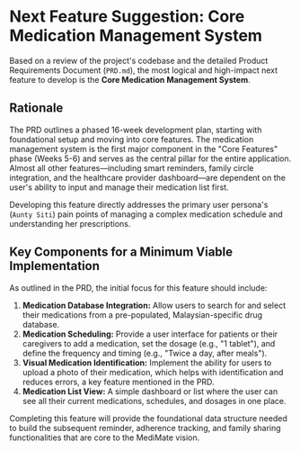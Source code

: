 # Next Feature Suggestion: Core Medication Management System

Based on a review of the project's codebase and the detailed Product Requirements Document (`PRD.md`), the most logical and high-impact next feature to develop is the **Core Medication Management System**.

## Rationale

The PRD outlines a phased 16-week development plan, starting with foundational setup and moving into core features. The medication management system is the first major component in the "Core Features" phase (Weeks 5-6) and serves as the central pillar for the entire application. Almost all other features—including smart reminders, family circle integration, and the healthcare provider dashboard—are dependent on the user's ability to input and manage their medication list first.

Developing this feature directly addresses the primary user persona's (`Aunty Siti`) pain points of managing a complex medication schedule and understanding her prescriptions.

## Key Components for a Minimum Viable Implementation

As outlined in the PRD, the initial focus for this feature should include:

1.  **Medication Database Integration:** Allow users to search for and select their medications from a pre-populated, Malaysian-specific drug database.
2.  **Medication Scheduling:** Provide a user interface for patients or their caregivers to add a medication, set the dosage (e.g., "1 tablet"), and define the frequency and timing (e.g., "Twice a day, after meals").
3.  **Visual Medication Identification:** Implement the ability for users to upload a photo of their medication, which helps with identification and reduces errors, a key feature mentioned in the PRD.
4.  **Medication List View:** A simple dashboard or list where the user can see all their current medications, schedules, and dosages in one place.

Completing this feature will provide the foundational data structure needed to build the subsequent reminder, adherence tracking, and family sharing functionalities that are core to the MediMate vision.
